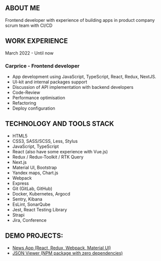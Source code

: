 ## ABOUT ME
Frontend developer with experience of building apps in product company scrum team with CI/CD

## WORK EXPERIENCE
March 2022 - Until now
### Carprice - Frontend developer
- App development using JavaScript, TypeScript, React, Redux, NextJS.
- UI-kit and internal packages support
- Discussion of API implementation with backend developers
- Code-Review
- Performance optimisation
- Refactoring
- Deploy configuration

## TECHNOLOGY AND TOOLS STACK
- HTML5
- CSS3, SASS/SCSS, Less, Stylus
- JavaScript, TypeScript
- React (also have some experience with Vue.js)
- Redux / Redux-Toolkit / RTK Query
- Next.js
- Material UI, Bootstrap
- Yandex maps, Chart.js
- Webpack
- Express
- Git (GitLab, GitHub)
- Docker, Kubernetes, Argocd
- Sentry, Kibana
- EsLint, SonarQube
- Jest, React Testing Library
- Strapi
- Jira, Conference


## DEMO PROJECTS:
- [News App (React, Redux, Webpack, Material UI)](https://github.com/Alejandro-Vas/news-app)
- [JSON Viewer (NPM package with zero dependencies)](https://github.com/Alejandro-Vas/JSON-viewer)

